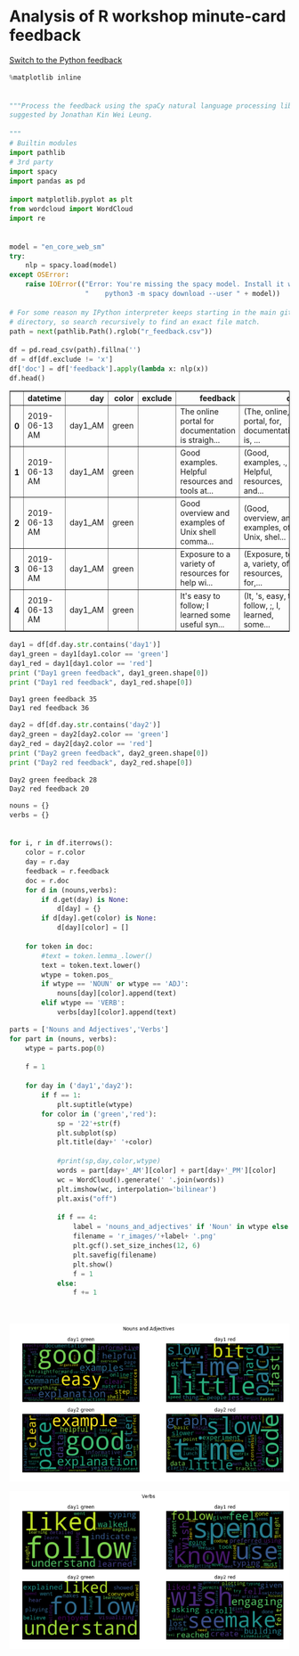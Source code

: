 
# Analysis of R workshop minute-card feedback
<a href="Python.md">Switch to the Python feedback</a>


```python
%matplotlib inline


"""Process the feedback using the spaCy natural language processing library
suggested by Jonathan Kin Wei Leung.

"""
# Builtin modules
import pathlib
# 3rd party
import spacy
import pandas as pd

import matplotlib.pyplot as plt
from wordcloud import WordCloud
import re


model = "en_core_web_sm"
try:
    nlp = spacy.load(model)
except OSError:
    raise IOError(("Error: You're missing the spacy model. Install it with:\n"
                   "    python3 -m spacy download --user " + model))

# For some reason my IPython interpreter keeps starting in the main git
# directory, so search recursively to find an exact file match.
path = next(pathlib.Path().rglob("r_feedback.csv"))

df = pd.read_csv(path).fillna('')
df = df[df.exclude != 'x']
df['doc'] = df['feedback'].apply(lambda x: nlp(x))
df.head()
```




<div>
<style scoped>
    .dataframe tbody tr th:only-of-type {
        vertical-align: middle;
    }

    .dataframe tbody tr th {
        vertical-align: top;
    }

    .dataframe thead th {
        text-align: right;
    }
</style>
<table border="1" class="dataframe">
  <thead>
    <tr style="text-align: right;">
      <th></th>
      <th>datetime</th>
      <th>day</th>
      <th>color</th>
      <th>exclude</th>
      <th>feedback</th>
      <th>doc</th>
    </tr>
  </thead>
  <tbody>
    <tr>
      <th>0</th>
      <td>2019-06-13 AM</td>
      <td>day1_AM</td>
      <td>green</td>
      <td></td>
      <td>The online portal for documentation is straigh...</td>
      <td>(The, online, portal, for, documentation, is, ...</td>
    </tr>
    <tr>
      <th>1</th>
      <td>2019-06-13 AM</td>
      <td>day1_AM</td>
      <td>green</td>
      <td></td>
      <td>Good examples.  Helpful resources and tools at...</td>
      <td>(Good, examples, .,  , Helpful, resources, and...</td>
    </tr>
    <tr>
      <th>2</th>
      <td>2019-06-13 AM</td>
      <td>day1_AM</td>
      <td>green</td>
      <td></td>
      <td>Good overview and examples of Unix shell comma...</td>
      <td>(Good, overview, and, examples, of, Unix, shel...</td>
    </tr>
    <tr>
      <th>3</th>
      <td>2019-06-13 AM</td>
      <td>day1_AM</td>
      <td>green</td>
      <td></td>
      <td>Exposure to a variety of resources for help wi...</td>
      <td>(Exposure, to, a, variety, of, resources, for,...</td>
    </tr>
    <tr>
      <th>4</th>
      <td>2019-06-13 AM</td>
      <td>day1_AM</td>
      <td>green</td>
      <td></td>
      <td>It's easy to follow; I learned some useful syn...</td>
      <td>(It, 's, easy, to, follow, ;, I, learned, some...</td>
    </tr>
  </tbody>
</table>
</div>




```python
day1 = df[df.day.str.contains('day1')]
day1_green = day1[day1.color == 'green']
day1_red = day1[day1.color == 'red']
print ("Day1 green feedback", day1_green.shape[0])
print ("Day1 red feedback", day1_red.shape[0])
```

    Day1 green feedback 35
    Day1 red feedback 36



```python
day2 = df[df.day.str.contains('day2')]
day2_green = day2[day2.color == 'green']
day2_red = day2[day2.color == 'red']
print ("Day2 green feedback", day2_green.shape[0])
print ("Day2 red feedback", day2_red.shape[0])
```

    Day2 green feedback 28
    Day2 red feedback 20



```python
nouns = {}
verbs = {}


for i, r in df.iterrows():
    color = r.color
    day = r.day
    feedback = r.feedback
    doc = r.doc
    for d in (nouns,verbs):
        if d.get(day) is None:
            d[day] = {}
        if d[day].get(color) is None:
            d[day][color] = []
            
    for token in doc:
        #text = token.lemma_.lower()
        text = token.text.lower()
        wtype = token.pos_
        if wtype == 'NOUN' or wtype == 'ADJ':
            nouns[day][color].append(text)
        elif wtype == 'VERB':
            verbs[day][color].append(text)
```


```python
parts = ['Nouns and Adjectives','Verbs']  
for part in (nouns, verbs):
    wtype = parts.pop(0)
    
    f = 1
    
    for day in ('day1','day2'):
        if f == 1:
            plt.suptitle(wtype)
        for color in ('green','red'):
            sp = '22'+str(f)
            plt.subplot(sp)
            plt.title(day+' '+color)

            #print(sp,day,color,wtype)
            words = part[day+'_AM'][color] + part[day+'_PM'][color]
            wc = WordCloud().generate(' '.join(words))
            plt.imshow(wc, interpolation='bilinear')
            plt.axis("off")
            
            if f == 4:
                label = 'nouns_and_adjectives' if 'Noun' in wtype else 'verbs'
                filename = 'r_images/'+label+ '.png'
                plt.gcf().set_size_inches(12, 6)
                plt.savefig(filename)
                plt.show()
                f = 1
            else:
                f += 1
            
                


```


![png](output_5_0.png)



![png](output_5_1.png)

